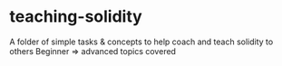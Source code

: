 # teaching-solidity
A folder of simple tasks &amp; concepts to help coach and teach solidity to others
Beginner => advanced topics covered
